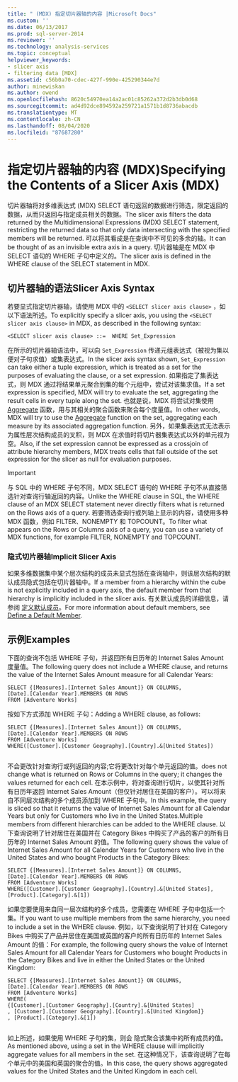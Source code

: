 ```yaml
---
title: " (MDX) 指定切片器轴的内容 |Microsoft Docs"
ms.custom: ''
ms.date: 06/13/2017
ms.prod: sql-server-2014
ms.reviewer: ''
ms.technology: analysis-services
ms.topic: conceptual
helpviewer_keywords:
- slicer axis
- filtering data [MDX]
ms.assetid: c56b0a70-cdec-427f-990e-425290344e7d
author: minewiskan
ms.author: owend
ms.openlocfilehash: 8620c54970ea14a2ac01c85262a372d2b3db0d68
ms.sourcegitcommit: ad4d92dce894592a259721a1571b1d8736abacdb
ms.translationtype: MT
ms.contentlocale: zh-CN
ms.lasthandoff: 08/04/2020
ms.locfileid: "87687280"
---
```

# <a name="specifying-the-contents-of-a-slicer-axis-mdx"></a><span data-ttu-id="56d64-102">指定切片器轴的内容 (MDX)</span><span class="sxs-lookup"><span data-stu-id="56d64-102">Specifying the Contents of a Slicer Axis (MDX)</span></span>
  <span data-ttu-id="56d64-103">切片器轴将对多维表达式 (MDX) SELECT 语句返回的数据进行筛选，限定返回的数据，从而只返回与指定成员相关的数据。</span><span class="sxs-lookup"><span data-stu-id="56d64-103">The slicer axis filters the data returned by the Multidimensional Expressions (MDX) SELECT statement, restricting the returned data so that only data intersecting with the specified members will be returned.</span></span> <span data-ttu-id="56d64-104">可以将其看成是在查询中不可见的多余的轴。</span><span class="sxs-lookup"><span data-stu-id="56d64-104">It can be thought of as an invisible extra axis in a query.</span></span> <span data-ttu-id="56d64-105">切片器轴是在 MDX 中 SELECT 语句的 WHERE 子句中定义的。</span><span class="sxs-lookup"><span data-stu-id="56d64-105">The slicer axis is defined in the WHERE clause of the SELECT statement in MDX.</span></span>  
  
## <a name="slicer-axis-syntax"></a><span data-ttu-id="56d64-106">切片器轴的语法</span><span class="sxs-lookup"><span data-stu-id="56d64-106">Slicer Axis Syntax</span></span>  
 <span data-ttu-id="56d64-107">若要显式指定切片器轴，请使用 MDX 中的 `<SELECT slicer axis clause>` ，如以下语法所述。</span><span class="sxs-lookup"><span data-stu-id="56d64-107">To explicitly specify a slicer axis, you  using the `<SELECT slicer axis clause>` in MDX, as described in the following syntax:</span></span>  
  
```  
<SELECT slicer axis clause> ::=  WHERE Set_Expression  
```  
  
 <span data-ttu-id="56d64-108">在所示的切片器轴语法中，可以向 `Set_Expression` 传递元组表达式（被视为集以便对子句求值）或集表达式。</span><span class="sxs-lookup"><span data-stu-id="56d64-108">In the slicer axis syntax shown, `Set_Expression` can take either a tuple expression, which is treated as a set for the purposes of evaluating the clause, or a set expression.</span></span> <span data-ttu-id="56d64-109">如果指定了集表达式，则 MDX 通过将结果单元聚合到集的每个元组中，尝试对该集求值。</span><span class="sxs-lookup"><span data-stu-id="56d64-109">If a set expression is specified, MDX will try to evaluate the set, aggregating the result cells in every tuple along the set.</span></span> <span data-ttu-id="56d64-110">也就是说，MDX 将尝试对集使用 [Aggregate](/sql/mdx/aggregate-mdx) 函数，用与其相关的聚合函数来聚合每个度量值。</span><span class="sxs-lookup"><span data-stu-id="56d64-110">In other words, MDX will try to use the [Aggregate](/sql/mdx/aggregate-mdx) function on the set, aggregating each measure by its associated aggregation function.</span></span> <span data-ttu-id="56d64-111">另外，如果集表达式无法表示为属性层次结构成员的叉积，则 MDX 在求值时将切片器集表达式以外的单元视为空。</span><span class="sxs-lookup"><span data-stu-id="56d64-111">Also, if the set expression cannot be expressed as a crossjoin of attribute hierarchy members, MDX treats cells that fall outside of the set expression for the slicer as null for evaluation purposes.</span></span>  
  
> [!IMPORTANT]  
>  <span data-ttu-id="56d64-112">与 SQL 中的 WHERE 子句不同，MDX SELECT 语句的 WHERE 子句不从直接筛选针对查询行轴返回的内容。</span><span class="sxs-lookup"><span data-stu-id="56d64-112">Unlike the WHERE clause in SQL, the WHERE clause of an MDX SELECT statement never directly filters what is returned on the Rows axis of a query.</span></span> <span data-ttu-id="56d64-113">若要筛选查询行或列轴上显示的内容，请使用多种 MDX 函数，例如 FILTER、NONEMPTY 和 TOPCOUNT。</span><span class="sxs-lookup"><span data-stu-id="56d64-113">To filter what appears on the Rows or Columns axis of a query, you can use a variety of MDX functions, for example FILTER, NONEMPTY and TOPCOUNT.</span></span>  
  
### <a name="implicit-slicer-axis"></a><span data-ttu-id="56d64-114">隐式切片器轴</span><span class="sxs-lookup"><span data-stu-id="56d64-114">Implicit Slicer Axis</span></span>  
 <span data-ttu-id="56d64-115">如果多维数据集中某个层次结构的成员未显式包括在查询轴中，则该层次结构的默认成员隐式包括在切片器轴中。</span><span class="sxs-lookup"><span data-stu-id="56d64-115">If a member from a hierarchy within the cube is not explicitly included in a query axis, the default member from that hierarchy is implicitly included in the slicer axis.</span></span> <span data-ttu-id="56d64-116">有关默认成员的详细信息，请参阅 [定义默认成员](../attribute-properties-define-a-default-member.md)。</span><span class="sxs-lookup"><span data-stu-id="56d64-116">For more information about default members, see [Define a Default Member](../attribute-properties-define-a-default-member.md).</span></span>  
  
## <a name="examples"></a><span data-ttu-id="56d64-117">示例</span><span class="sxs-lookup"><span data-stu-id="56d64-117">Examples</span></span>  
 <span data-ttu-id="56d64-118">下面的查询不包括 WHERE 子句，并返回所有日历年的 Internet Sales Amount 度量值。</span><span class="sxs-lookup"><span data-stu-id="56d64-118">The following query does not include a WHERE clause, and returns the value of the Internet Sales Amount measure for all Calendar Years:</span></span>  
  
```  
SELECT {[Measures].[Internet Sales Amount]} ON COLUMNS,  
[Date].[Calendar Year].MEMBERS ON ROWS  
FROM [Adventure Works]  
```  
  
 <span data-ttu-id="56d64-119">按如下方式添加 WHERE 子句：</span><span class="sxs-lookup"><span data-stu-id="56d64-119">Adding a WHERE clause, as follows:</span></span>  
  
```  
SELECT {[Measures].[Internet Sales Amount]} ON COLUMNS,  
[Date].[Calendar Year].MEMBERS ON ROWS  
FROM [Adventure Works]  
WHERE([Customer].[Customer Geography].[Country].&[United States])  
  
```  
  
 <span data-ttu-id="56d64-120">不会更改针对查询行或列返回的内容;它将更改针对每个单元返回的值。</span><span class="sxs-lookup"><span data-stu-id="56d64-120">does not change what is returned on Rows or Columns in the query; it changes the values returned for each cell.</span></span> <span data-ttu-id="56d64-121">在本示例中，将对查询进行切片，以使其针对所有日历年返回 Internet Sales Amount（但仅针对居住在美国的客户）。可以将来自不同层次结构的多个成员添加到 WHERE 子句中。</span><span class="sxs-lookup"><span data-stu-id="56d64-121">In this example, the query is sliced so that it returns the value of Internet Sales Amount for all Calendar Years but only for Customers who live in the United States.Multiple members from different hierarchies can be added to the WHERE clause.</span></span> <span data-ttu-id="56d64-122">以下查询说明了针对居住在美国并在 Category Bikes 中购买了产品的客户的所有日历年的 Internet Sales Amount 的值。</span><span class="sxs-lookup"><span data-stu-id="56d64-122">The following query shows the value of Internet Sales Amount for all Calendar Years for Customers who live in the United States and who bought Products in the Category Bikes:</span></span>  
  
```  
SELECT {[Measures].[Internet Sales Amount]} ON COLUMNS,  
[Date].[Calendar Year].MEMBERS ON ROWS  
FROM [Adventure Works]  
WHERE([Customer].[Customer Geography].[Country].&[United States], [Product].[Category].&[1])  
```  
  
 <span data-ttu-id="56d64-123">如果您要使用来自同一层次结构的多个成员，您需要在 WHERE 子句中包括一个集。</span><span class="sxs-lookup"><span data-stu-id="56d64-123">If you want to use multiple members from the same hierarchy, you need to include a set in the WHERE clause.</span></span> <span data-ttu-id="56d64-124">例如，以下查询说明了针对在 Category Bikes 中购买了产品并居住在美国或英国的客户的所有日历年的 Internet Sales Amount 的值：</span><span class="sxs-lookup"><span data-stu-id="56d64-124">For example, the following query shows the value of Internet Sales Amount for all Calendar Years for Customers who bought Products in the Category Bikes and live in either the United States or the United Kingdom:</span></span>  
  
```  
SELECT {[Measures].[Internet Sales Amount]} ON COLUMNS,  
[Date].[Calendar Year].MEMBERS ON ROWS  
FROM [Adventure Works]  
WHERE(  
{[Customer].[Customer Geography].[Country].&[United States]  
, [Customer].[Customer Geography].[Country].&[United Kingdom]}  
, [Product].[Category].&[1])  
  
```  
  
 <span data-ttu-id="56d64-125">如上所述，如果使用 WHERE 子句的集，则会 隐式聚合该集中的所有成员的值。</span><span class="sxs-lookup"><span data-stu-id="56d64-125">As mentioned above, using a set in the WHERE clause will implicitly aggregate values for all members in the set.</span></span> <span data-ttu-id="56d64-126">在这种情况下，该查询说明了在每个单元中的美国和英国的聚合的值。</span><span class="sxs-lookup"><span data-stu-id="56d64-126">In this case, the query shows aggregated values for the United States and the United Kingdom in each cell.</span></span>  
  
  
